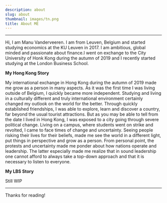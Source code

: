 ```yaml
---
description: about
slug: about
thumbnail: images/tn.png
title: About ME
---
```


---------------------------

Hi, I am Manu Vanderveeren. I am from Leuven, Belgium and started studying economics at the KU Leuven in 2017. I am ambitious, global minded and passionate about finance.I went on exchange to the City University of Honk Kong during the autumn of 2019 and I recently started studying at the London Business School.

**My Hong Kong Story**

My international exchange in Hong Kong during the autumn of 2019 made me grow as a person in many aspects. 
As it was the first time I was living outside of Belgium, I quickly became more independent. Studying and living in a culturally different and truly international environment certainly changed my outlook on the world for the better. Through quickly established friendships, I was able to explore, learn and discover a country, far beyond the usual tourist attractions.
But as you may be able to tell from the date I lived in Hong Kong, I was exposed to a city going through severe political change. Living on a campus, where students went on strike and revolted, I came to face times of change and uncertainty. Seeing people risking their lives for their beliefs, made me see the world in a different light, put things in perspective and grow as a person. From personal point, the protests and uncertainty made me ponder about how nations operate and leadership. The latter especially made me realize that in sound leadership one cannot afford to always take a top-down approach and that it is necessary to listen to everyone.

**My LBS Story**

Still WIP

---------------------------

Thanks for reading!
